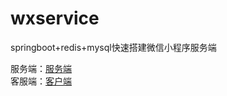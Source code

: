 # wxservice
springboot+redis+mysql快速搭建微信小程序服务端

服务端：[服务端](https://github.com/LaoADe/wxservice)  
客服端：[客户端](https://github.com/LaoADe/wxapp)
